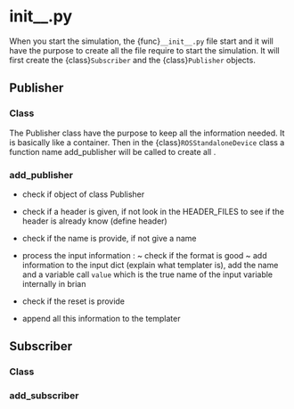 # init_\_\.py

When you start the simulation, the {func}`__init__.py` file start and it will have the purpose to create all the file require to start the simulation.
It will first create the {class}`Subscriber` and the {class}`Publisher` objects.

## Publisher

### Class

The Publisher class have the purpose to keep all the information needed. It is basically like a container. Then in the {class}`ROSStandaloneDevice` class a function name add_publisher will be called to create all . 

### add_publisher

- check if object of class Publisher

- check if a header is given, if not look in the HEADER_FILES to see if the header is already know (define header)

- check if the name is provide, if not give a name 

- process the input information :
    ~ check if the format is good 
    ~ add information to the input dict (explain what templater is), add the name and a variable call `value` which is the true name of the input variable internally in brian
- check if the reset is provide
- append all this information to the templater


## Subscriber

### Class

### add_subscriber